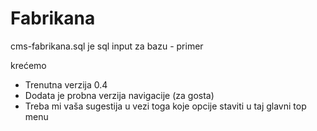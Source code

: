 # Fabrikana

cms-fabrikana.sql je sql input za bazu - primer

krećemo

- Trenutna verzija 0.4
- Dodata je probna verzija navigacije (za gosta)
- Treba mi vaša sugestija u vezi toga koje opcije staviti u taj glavni top menu
